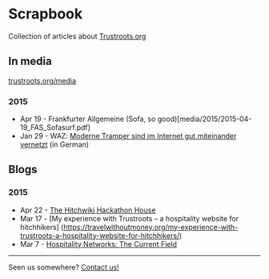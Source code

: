 # Scrapbook
Collection of articles about [Trustroots.org](https://www.trustroots.org/)


## In media
[trustroots.org/media](https://www.trustroots.org/#!/media)

### 2015
* Apr 19 - Frankfurter Allgemeine (Sofa, so good)[media/2015/2015-04-19_FAS_Sofasurf.pdf]
* Jan 29 - WAZ: [Moderne Tramper sind im Internet gut miteinander vernetzt](http://www.derwesten.de/freizeit/moderne-tramper-sind-im-internet-gut-miteinander-vernetzt-id10255948.html) (in German)


## Blogs

### 2015
* Apr 22 - [The Hitchwiki Hackathon House](https://wandrlymagazine.com/the-hitchwiki-hackathon-house/)
* Mar 17 - [My experience with Trustroots – a hospitality website for hitchhikers] (https://travelwithoutmoney.org/my-experience-with-trustroots-a-hospitality-website-for-hitchhikers/)
* Mar 7 - [Hospitality Networks: The Current Field](http://thedrawingboard.net/hospitality-networks-the-current-field/)

- - -
Seen us somewhere? [Contact us!](https://www.trustroots.org/#!/contact)
